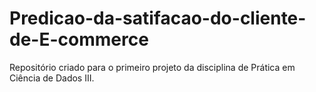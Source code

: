# Predicao-da-satifacao-do-cliente-de-E-commerce
Repositório criado para o primeiro projeto da disciplina de Prática em Ciência de Dados III.
